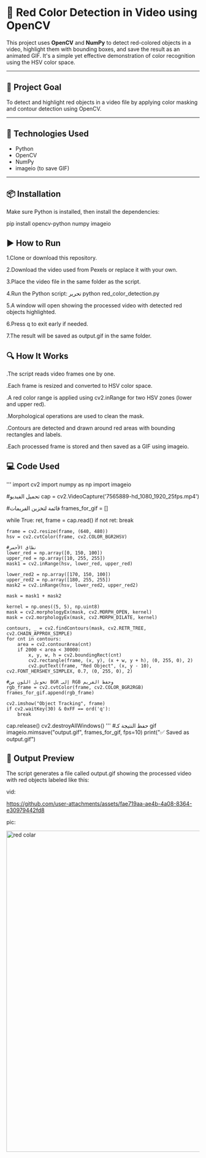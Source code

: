 # 🔴 Red Color Detection in Video using OpenCV

This project uses **OpenCV** and **NumPy** to detect red-colored objects in a video, highlight them with bounding boxes, and save the result as an animated GIF. It's a simple yet effective demonstration of color recognition using the HSV color space.

---

## 🎯 Project Goal

To detect and highlight red objects in a video file by applying color masking and contour detection using OpenCV.

---

## 🧰 Technologies Used

- Python
- OpenCV
- NumPy
- imageio (to save GIF)

---


## 📦 Installation

Make sure Python is installed, then install the dependencies:


pip install opencv-python numpy imageio



## ▶️ How to Run
1.Clone or download this repository.

2.Download the video used from Pexels or replace it with your own.

3.Place the video file in the same folder as the script.

4.Run the Python script:
تحرير
python red_color_detection.py

5.A window will open showing the processed video with detected red objects highlighted.

6.Press q to exit early if needed.

7.The result will be saved as output.gif in the same folder.


## 🔍 How It Works
.The script reads video frames one by one.

.Each frame is resized and converted to HSV color space.

.A red color range is applied using cv2.inRange for two HSV zones (lower and upper red).

.Morphological operations are used to clean the mask.

.Contours are detected and drawn around red areas with bounding rectangles and labels.

.Each processed frame is stored and then saved as a GIF using imageio.

## 💻 Code Used

''' import cv2
import numpy as np
import imageio

#تحميل الفيديو
cap = cv2.VideoCapture('7565889-hd_1080_1920_25fps.mp4')

#قائمة لتخزين الفريمات
frames_for_gif = []

while True:
    ret, frame = cap.read()
    if not ret:
        break

    frame = cv2.resize(frame, (640, 480))
    hsv = cv2.cvtColor(frame, cv2.COLOR_BGR2HSV)

    #نطاق الأحمر
    lower_red = np.array([0, 150, 100])
    upper_red = np.array([10, 255, 255])
    mask1 = cv2.inRange(hsv, lower_red, upper_red)

    lower_red2 = np.array([170, 150, 100])
    upper_red2 = np.array([180, 255, 255])
    mask2 = cv2.inRange(hsv, lower_red2, upper_red2)

    mask = mask1 + mask2

    kernel = np.ones((5, 5), np.uint8)
    mask = cv2.morphologyEx(mask, cv2.MORPH_OPEN, kernel)
    mask = cv2.morphologyEx(mask, cv2.MORPH_DILATE, kernel)

    contours, _ = cv2.findContours(mask, cv2.RETR_TREE, cv2.CHAIN_APPROX_SIMPLE)
    for cnt in contours:
        area = cv2.contourArea(cnt)
        if 2000 < area < 30000:
            x, y, w, h = cv2.boundingRect(cnt)
            cv2.rectangle(frame, (x, y), (x + w, y + h), (0, 255, 0), 2)
            cv2.putText(frame, "Red Object", (x, y - 10), cv2.FONT_HERSHEY_SIMPLEX, 0.7, (0, 255, 0), 2)

    #تحويل اللون من BGR إلى RGB وحفظ الفريم
    rgb_frame = cv2.cvtColor(frame, cv2.COLOR_BGR2RGB)
    frames_for_gif.append(rgb_frame)

    cv2.imshow("Object Tracking", frame)
    if cv2.waitKey(30) & 0xFF == ord('q'):
        break

cap.release()
cv2.destroyAllWindows()
'''
#حفظ النتيجة كـ gif
imageio.mimsave("output.gif", frames_for_gif, fps=10)
print("✅ Saved as output.gif")

## 📸 Output Preview
The script generates a file called output.gif showing the processed video with red objects labeled like this:


vid:


https://github.com/user-attachments/assets/fae719aa-ae4b-4a08-8364-e30979442fd8



pic:


<img width="1366" height="836" alt="red colar" src="https://github.com/user-attachments/assets/741c0dbc-86d0-4891-a5d4-2a1cad1a1267" />




